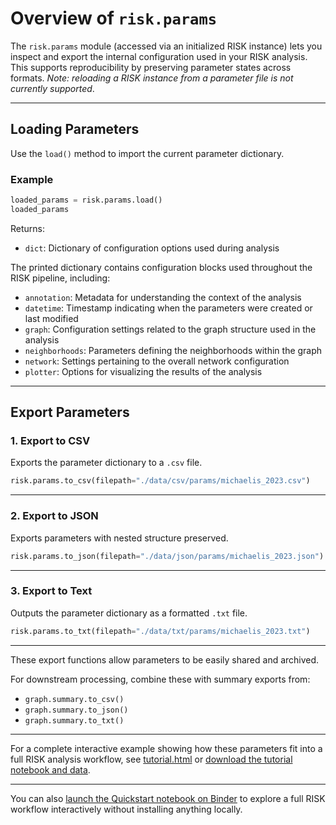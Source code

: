 # Overview of `risk.params`

The `risk.params` module (accessed via an initialized RISK instance) lets you inspect and export the internal configuration used in your RISK analysis. This supports reproducibility by preserving parameter states across formats. _Note: reloading a RISK instance from a parameter file is not currently supported_.

---

## Loading Parameters

Use the `load()` method to import the current parameter dictionary.

### Example

```python
loaded_params = risk.params.load()
loaded_params
```

Returns:

- `dict`: Dictionary of configuration options used during analysis

The printed dictionary contains configuration blocks used throughout the RISK pipeline, including:

- `annotation`: Metadata for understanding the context of the analysis
- `datetime`: Timestamp indicating when the parameters were created or last modified
- `graph`: Configuration settings related to the graph structure used in the analysis
- `neighborhoods`: Parameters defining the neighborhoods within the graph
- `network`: Settings pertaining to the overall network configuration
- `plotter`: Options for visualizing the results of the analysis

---

## Export Parameters

### 1. Export to CSV

Exports the parameter dictionary to a `.csv` file.

```python
risk.params.to_csv(filepath="./data/csv/params/michaelis_2023.csv")
```

---

### 2. Export to JSON

Exports parameters with nested structure preserved.

```python
risk.params.to_json(filepath="./data/json/params/michaelis_2023.json")
```

---

### 3. Export to Text

Outputs the parameter dictionary as a formatted `.txt` file.

```python
risk.params.to_txt(filepath="./data/txt/params/michaelis_2023.txt")
```

---

These export functions allow parameters to be easily shared and archived.

For downstream processing, combine these with summary exports from:

- `graph.summary.to_csv()`
- `graph.summary.to_json()`
- `graph.summary.to_txt()`

---

For a complete interactive example showing how these parameters fit into a full RISK analysis workflow, see [tutorial.html](tutorial.html) or [download the tutorial notebook and data](tutorial.zip).

---

You can also <a href="https://mybinder.org/v2/gh/riskportal/network-tutorial/HEAD?filepath=notebooks/quickstart.ipynb" target="_blank" rel="noopener">launch the Quickstart notebook on Binder</a> to explore a full RISK workflow interactively without installing anything locally.
